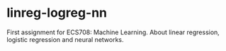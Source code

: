 # linreg-logreg-nn
First assignment for ECS708: Machine Learning. About linear regression, logistic regression and neural networks.
